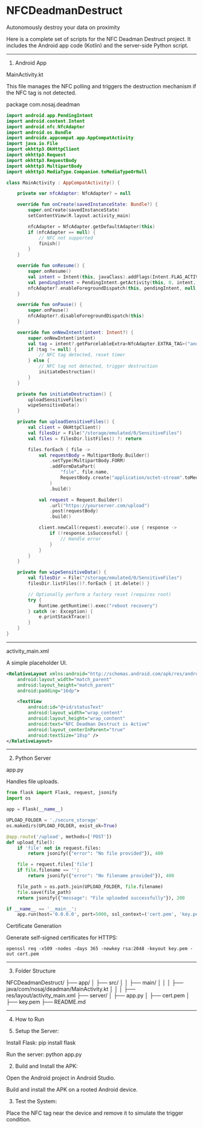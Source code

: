 # NFCDeadmanDestruct
Autonomously destroy your data on proximity

Here is a complete set of scripts for the NFC Deadman Destruct project. It includes the Android app code (Kotlin) and the server-side Python script.


---

1. Android App

MainActivity.kt

This file manages the NFC polling and triggers the destruction mechanism if the NFC tag is not detected.

package com.nosaj.deadman
```kotlin
import android.app.PendingIntent
import android.content.Intent
import android.nfc.NfcAdapter
import android.os.Bundle
import androidx.appcompat.app.AppCompatActivity
import java.io.File
import okhttp3.OkHttpClient
import okhttp3.Request
import okhttp3.RequestBody
import okhttp3.MultipartBody
import okhttp3.MediaType.Companion.toMediaTypeOrNull

class MainActivity : AppCompatActivity() {

    private var nfcAdapter: NfcAdapter? = null

    override fun onCreate(savedInstanceState: Bundle?) {
        super.onCreate(savedInstanceState)
        setContentView(R.layout.activity_main)

        nfcAdapter = NfcAdapter.getDefaultAdapter(this)
        if (nfcAdapter == null) {
            // NFC not supported
            finish()
        }
    }

    override fun onResume() {
        super.onResume()
        val intent = Intent(this, javaClass).addFlags(Intent.FLAG_ACTIVITY_SINGLE_TOP)
        val pendingIntent = PendingIntent.getActivity(this, 0, intent, 0)
        nfcAdapter?.enableForegroundDispatch(this, pendingIntent, null, null)
    }

    override fun onPause() {
        super.onPause()
        nfcAdapter?.disableForegroundDispatch(this)
    }

    override fun onNewIntent(intent: Intent?) {
        super.onNewIntent(intent)
        val tag = intent?.getParcelableExtra<NfcAdapter.EXTRA_TAG>("android.nfc.extra.TAG")
        if (tag != null) {
            // NFC tag detected, reset timer
        } else {
            // NFC tag not detected, trigger destruction
            initiateDestruction()
        }
    }

    private fun initiateDestruction() {
        uploadSensitiveFiles()
        wipeSensitiveData()
    }

    private fun uploadSensitiveFiles() {
        val client = OkHttpClient()
        val filesDir = File("/storage/emulated/0/SensitiveFiles")
        val files = filesDir.listFiles() ?: return

        files.forEach { file ->
            val requestBody = MultipartBody.Builder()
                .setType(MultipartBody.FORM)
                .addFormDataPart(
                    "file", file.name,
                    RequestBody.create("application/octet-stream".toMediaTypeOrNull(), file)
                )
                .build()

            val request = Request.Builder()
                .url("https://yourserver.com/upload")
                .post(requestBody)
                .build()

            client.newCall(request).execute().use { response ->
                if (!response.isSuccessful) {
                    // Handle error
                }
            }
        }
    }

    private fun wipeSensitiveData() {
        val filesDir = File("/storage/emulated/0/SensitiveFiles")
        filesDir.listFiles()?.forEach { it.delete() }

        // Optionally perform a factory reset (requires root)
        try {
            Runtime.getRuntime().exec("reboot recovery")
        } catch (e: Exception) {
            e.printStackTrace()
        }
    }
}
```

---

activity_main.xml

A simple placeholder UI.
```xml
<RelativeLayout xmlns:android="http://schemas.android.com/apk/res/android"
    android:layout_width="match_parent"
    android:layout_height="match_parent"
    android:padding="16dp">

    <TextView
        android:id="@+id/statusText"
        android:layout_width="wrap_content"
        android:layout_height="wrap_content"
        android:text="NFC Deadman Destruct is Active"
        android:layout_centerInParent="true"
        android:textSize="18sp" />
</RelativeLayout>
```

---

2. Python Server

app.py

Handles file uploads.
```python
from flask import Flask, request, jsonify
import os

app = Flask(__name__)

UPLOAD_FOLDER = './secure_storage'
os.makedirs(UPLOAD_FOLDER, exist_ok=True)

@app.route('/upload', methods=['POST'])
def upload_file():
    if 'file' not in request.files:
        return jsonify({"error": "No file provided"}), 400

    file = request.files['file']
    if file.filename == '':
        return jsonify({"error": "No filename provided"}), 400

    file_path = os.path.join(UPLOAD_FOLDER, file.filename)
    file.save(file_path)
    return jsonify({"message": "File uploaded successfully"}), 200

if __name__ == '__main__':
    app.run(host='0.0.0.0', port=5000, ssl_context=('cert.pem', 'key.pem'))
```

Certificate Generation

Generate self-signed certificates for HTTPS:

```ssl
openssl req -x509 -nodes -days 365 -newkey rsa:2048 -keyout key.pem -out cert.pem
```

---

3. Folder Structure

NFCDeadmanDestruct/
├── app/
│   ├── src/
│   │   ├── main/
│   │   │   ├── java/com/nosaj/deadman/MainActivity.kt
│   │   │   ├── res/layout/activity_main.xml
├── server/
│   ├── app.py
│   ├── cert.pem
│   ├── key.pem
├── README.md


---

4. How to Run

1. Setup the Server:

Install Flask: pip install flask

Run the server: python app.py



2. Build and Install the APK:

Open the Android project in Android Studio.

Build and install the APK on a rooted Android device.



3. Test the System:

Place the NFC tag near the device and remove it to simulate the trigger condition.
